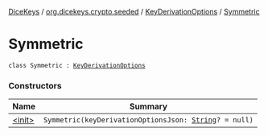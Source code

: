 [DiceKeys](../../../index.md) / [org.dicekeys.crypto.seeded](../../index.md) / [KeyDerivationOptions](../index.md) / [Symmetric](./index.md)

# Symmetric

`class Symmetric : `[`KeyDerivationOptions`](../index.md)

### Constructors

| Name | Summary |
|---|---|
| [&lt;init&gt;](-init-.md) | `Symmetric(keyDerivationOptionsJson: `[`String`](https://kotlinlang.org/api/latest/jvm/stdlib/kotlin/-string/index.html)`? = null)` |
